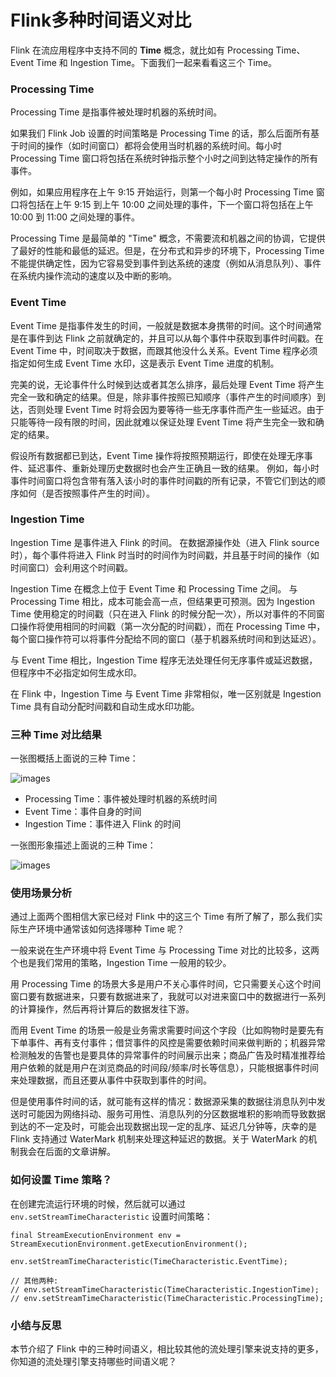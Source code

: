 # Flink多种时间语义对比

Flink 在流应用程序中支持不同的 **Time** 概念，就比如有 Processing Time、Event Time 和 Ingestion
Time。下面我们一起来看看这三个 Time。

### Processing Time

Processing Time 是指事件被处理时机器的系统时间。

如果我们 Flink Job 设置的时间策略是 Processing Time
的话，那么后面所有基于时间的操作（如时间窗口）都将会使用当时机器的系统时间。每小时 Processing Time
窗口将包括在系统时钟指示整个小时之间到达特定操作的所有事件。

例如，如果应用程序在上午 9:15 开始运行，则第一个每小时 Processing Time 窗口将包括在上午 9:15 到上午 10:00
之间处理的事件，下一个窗口将包括在上午 10:00 到 11:00 之间处理的事件。

Processing Time 是最简单的 "Time"
概念，不需要流和机器之间的协调，它提供了最好的性能和最低的延迟。但是，在分布式和异步的环境下，Processing Time
不能提供确定性，因为它容易受到事件到达系统的速度（例如从消息队列）、事件在系统内操作流动的速度以及中断的影响。

### Event Time

Event Time 是指事件发生的时间，一般就是数据本身携带的时间。这个时间通常是在事件到达 Flink
之前就确定的，并且可以从每个事件中获取到事件时间戳。在 Event Time 中，时间取决于数据，而跟其他没什么关系。Event Time
程序必须指定如何生成 Event Time 水印，这是表示 Event Time 进度的机制。

完美的说，无论事件什么时候到达或者其怎么排序，最后处理 Event Time
将产生完全一致和确定的结果。但是，除非事件按照已知顺序（事件产生的时间顺序）到达，否则处理 Event Time
时将会因为要等待一些无序事件而产生一些延迟。由于只能等待一段有限的时间，因此就难以保证处理 Event Time 将产生完全一致和确定的结果。

假设所有数据都已到达，Event Time 操作将按照预期运行，即使在处理无序事件、延迟事件、重新处理历史数据时也会产生正确且一致的结果。
例如，每小时事件时间窗口将包含带有落入该小时的事件时间戳的所有记录，不管它们到达的顺序如何（是否按照事件产生的时间）。

### Ingestion Time

Ingestion Time 是事件进入 Flink 的时间。 在数据源操作处（进入 Flink source 时），每个事件将进入 Flink
时当时的时间作为时间戳，并且基于时间的操作（如时间窗口）会利用这个时间戳。

Ingestion Time 在概念上位于 Event Time 和 Processing Time 之间。 与 Processing Time
相比，成本可能会高一点，但结果更可预测。因为 Ingestion Time 使用稳定的时间戳（只在进入 Flink
的时候分配一次），所以对事件的不同窗口操作将使用相同的时间戳（第一次分配的时间戳），而在 Processing Time
中，每个窗口操作符可以将事件分配给不同的窗口（基于机器系统时间和到达延迟）。

与 Event Time 相比，Ingestion Time 程序无法处理任何无序事件或延迟数据，但程序中不必指定如何生成水印。

在 Flink 中，Ingestion Time 与 Event Time 非常相似，唯一区别就是 Ingestion Time
具有自动分配时间戳和自动生成水印功能。

### 三种 Time 对比结果

一张图概括上面说的三种 Time：

![images](https://static.lovedata.net/zs/jvnREW.jpg-wm)
  * Processing Time：事件被处理时机器的系统时间
  * Event Time：事件自身的时间
  * Ingestion Time：事件进入 Flink 的时间

一张图形象描述上面说的三种 Time：

![images](https://static.lovedata.net/zs/2019-04-28-Flink-time.png-wm)

### 使用场景分析

通过上面两个图相信大家已经对 Flink 中的这三个 Time 有所了解了，那么我们实际生产环境中通常该如何选择哪种 Time 呢？

一般来说在生产环境中将 Event Time 与 Processing Time 对比的比较多，这两个也是我们常用的策略，Ingestion Time
一般用的较少。

用 Processing Time
的场景大多是用户不关心事件时间，它只需要关心这个时间窗口要有数据进来，只要有数据进来了，我就可以对进来窗口中的数据进行一系列的计算操作，然后再将计算后的数据发往下游。

而用 Event Time
的场景一般是业务需求需要时间这个字段（比如购物时是要先有下单事件、再有支付事件；借贷事件的风控是需要依赖时间来做判断的；机器异常检测触发的告警也是要具体的异常事件的时间展示出来；商品广告及时精准推荐给用户依赖的就是用户在浏览商品的时间段/频率/时长等信息），只能根据事件时间来处理数据，而且还要从事件中获取到事件的时间。

但是使用事件时间的话，就可能有这样的情况：数据源采集的数据往消息队列中发送时可能因为网络抖动、服务可用性、消息队列的分区数据堆积的影响而导致数据到达的不一定及时，可能会出现数据出现一定的乱序、延迟几分钟等，庆幸的是
Flink 支持通过 WaterMark 机制来处理这种延迟的数据。关于 WaterMark 的机制我会在后面的文章讲解。

### 如何设置 Time 策略？

在创建完流运行环境的时候，然后就可以通过 `env.setStreamTimeCharacteristic` 设置时间策略：

    
    
    final StreamExecutionEnvironment env = StreamExecutionEnvironment.getExecutionEnvironment();
    
    env.setStreamTimeCharacteristic(TimeCharacteristic.EventTime);
    
    // 其他两种:
    // env.setStreamTimeCharacteristic(TimeCharacteristic.IngestionTime);
    // env.setStreamTimeCharacteristic(TimeCharacteristic.ProcessingTime);
    

### 小结与反思

本节介绍了 Flink 中的三种时间语义，相比较其他的流处理引擎来说支持的更多，你知道的流处理引擎支持哪些时间语义呢？

